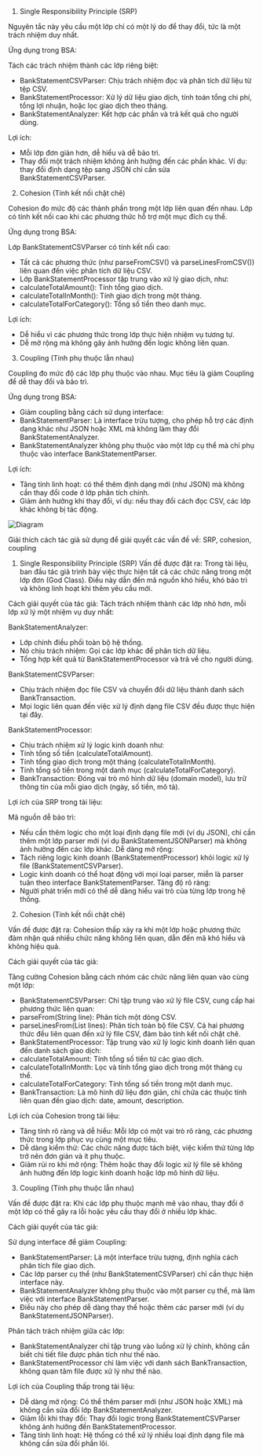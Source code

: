 1. Single Responsibility Principle (SRP)

Nguyên tắc này yêu cầu một lớp chỉ có một lý do để thay đổi, tức là một trách nhiệm duy nhất.

Ứng dụng trong BSA:

Tách các trách nhiệm thành các lớp riêng biệt:
* BankStatementCSVParser: Chịu trách nhiệm đọc và phân tích dữ liệu từ tệp CSV.
* BankStatementProcessor: Xử lý dữ liệu giao dịch, tính toán tổng chi phí, tổng lợi nhuận, hoặc lọc giao dịch theo tháng.
* BankStatementAnalyzer: Kết hợp các phần và trả kết quả cho người dùng.

Lợi ích:
* Mỗi lớp đơn giản hơn, dễ hiểu và dễ bảo trì.
* Thay đổi một trách nhiệm không ảnh hưởng đến các phần khác. Ví dụ: thay đổi định dạng tệp sang JSON chỉ cần sửa BankStatementCSVParser.

2. Cohesion (Tính kết nối chặt chẽ)

Cohesion đo mức độ các thành phần trong một lớp liên quan đến nhau. Lớp có tính kết nối cao khi các phương thức hỗ trợ một mục đích cụ thể.

Ứng dụng trong BSA:

Lớp BankStatementCSVParser có tính kết nối cao:
* Tất cả các phương thức (như parseFromCSV() và parseLinesFromCSV()) liên quan đến việc phân tích dữ liệu CSV.
* Lớp BankStatementProcessor tập trung vào xử lý giao dịch, như:
* calculateTotalAmount(): Tính tổng giao dịch.
* calculateTotalInMonth(): Tính giao dịch trong một tháng.
* calculateTotalForCategory(): Tổng số tiền theo danh mục.

Lợi ích:
* Dễ hiểu vì các phương thức trong lớp thực hiện nhiệm vụ tương tự.
* Dễ mở rộng mà không gây ảnh hưởng đến logic không liên quan.

3. Coupling (Tính phụ thuộc lẫn nhau)

Coupling đo mức độ các lớp phụ thuộc vào nhau. Mục tiêu là giảm Coupling để dễ thay đổi và bảo trì.

Ứng dụng trong BSA:
* Giảm coupling bằng cách sử dụng interface:
* BankStatementParser: Là interface trừu tượng, cho phép hỗ trợ các định dạng khác như JSON hoặc XML mà không làm thay đổi BankStatementAnalyzer.
* BankStatementAnalyzer không phụ thuộc vào một lớp cụ thể mà chỉ phụ thuộc vào interface BankStatementParser.

Lợi ích:
* Tăng tính linh hoạt: có thể thêm định dạng mới (như JSON) mà không cần thay đổi code ở lớp phân tích chính.
* Giảm ảnh hưởng khi thay đổi, ví dụ: nếu thay đổi cách đọc CSV, các lớp khác không bị tác động.

![Diagram](https://www.planttext.com/api/plantuml/png/p5DBRi8m4Dtx55w6HJX0L24e5L8bMY61kX-SWLeuDh8dbUZdP5tqIBr2RISKWnBKPRE8Pk9vRsPUdhy_lyQEm59TASQa9hGR4CXlGU-M18GLQbg0TMZv6-F-sOTaPasLAQcnu4koKcy7HOIiB6W7WgJHf-AvhtE_25VmkNHqq-16WpQzG8_O1sD2WNFdeqoNJ_zeceKr0fqppJGvNv_3N1zR64Q04hNoH2j3e2QLgJLbldzfwhN2Zf9x_M0qFMTLU1Sy9jVgPyPEVRmrzf29DaW4Qd7TYqqqgCChfdjTkA7eiaYS0Xfijf4A7w5AVygBaULvnqIMjbVf6RrknYzpvyFu3Q8woQw-39smSX-0nmQn-nOfm8AIAKSyw1Gv04vSuR1bytDsQvBdeyxbUumw7Bx_eVuA-z5ahCTxHqHgTpP6NOOx_GC00F__0m00)

Giải thích cách tác giả sử dụng để giải quyết các vấn đề về: SRP, cohesion, coupling

1. Single Responsibility Principle (SRP)
Vấn đề được đặt ra: Trong tài liệu, ban đầu tác giả trình bày việc thực hiện tất cả các chức năng trong một lớp đơn (God Class). Điều này dẫn đến mã nguồn khó hiểu, khó bảo trì và không linh hoạt khi thêm yêu cầu mới.

Cách giải quyết của tác giả: Tách trách nhiệm thành các lớp nhỏ hơn, mỗi lớp xử lý một nhiệm vụ duy nhất:

BankStatementAnalyzer: 
* Lớp chính điều phối toàn bộ hệ thống. 
* Nó chịu trách nhiệm: Gọi các lớp khác để phân tích dữ liệu.
* Tổng hợp kết quả từ BankStatementProcessor và trả về cho người dùng.
  
BankStatementCSVParser:
* Chịu trách nhiệm đọc file CSV và chuyển đổi dữ liệu thành danh sách BankTransaction.
* Mọi logic liên quan đến việc xử lý định dạng file CSV đều được thực hiện tại đây.

BankStatementProcessor:
* Chịu trách nhiệm xử lý logic kinh doanh như:
* Tính tổng số tiền (calculateTotalAmount).
* Tính tổng giao dịch trong một tháng (calculateTotalInMonth).
* Tính tổng số tiền trong một danh mục (calculateTotalForCategory).
* BankTransaction: Đóng vai trò mô hình dữ liệu (domain model), lưu trữ thông tin của mỗi giao dịch (ngày, số tiền, mô tả).
  
Lợi ích của SRP trong tài liệu:

Mã nguồn dễ bảo trì:
* Nếu cần thêm logic cho một loại định dạng file mới (ví dụ JSON), chỉ cần thêm một lớp parser mới (ví dụ BankStatementJSONParser) mà không ảnh hưởng đến các lớp khác.
Dễ dàng mở rộng: 
* Tách riêng logic kinh doanh (BankStatementProcessor) khỏi logic xử lý file (BankStatementCSVParser).
* Logic kinh doanh có thể hoạt động với mọi loại parser, miễn là parser tuân theo interface BankStatementParser.
Tăng độ rõ ràng:
* Người phát triển mới có thể dễ dàng hiểu vai trò của từng lớp trong hệ thống.

2. Cohesion (Tính kết nối chặt chẽ)

Vấn đề được đặt ra: Cohesion thấp xảy ra khi một lớp hoặc phương thức đảm nhận quá nhiều chức năng không liên quan, dẫn đến mã khó hiểu và không hiệu quả.

Cách giải quyết của tác giả:

Tăng cường Cohesion bằng cách nhóm các chức năng liên quan vào cùng một lớp:
* BankStatementCSVParser: Chỉ tập trung vào xử lý file CSV, cung cấp hai phương thức liên quan:
* parseFrom(String line):  Phân tích một dòng CSV.
* parseLinesFrom(List<String> lines):  Phân tích toàn bộ file CSV.
Cả hai phương thức đều liên quan đến xử lý file CSV, đảm bảo tính kết nối chặt chẽ.
* BankStatementProcessor: Tập trung vào xử lý logic kinh doanh liên quan đến danh sách giao dịch:
* calculateTotalAmount:  Tính tổng số tiền từ các giao dịch.
* calculateTotalInMonth:  Lọc và tính tổng giao dịch trong một tháng cụ thể.
* calculateTotalForCategory:  Tính tổng số tiền trong một danh mục.
* BankTransaction: Là mô hình dữ liệu đơn giản, chỉ chứa các thuộc tính liên quan đến giao dịch: date, amount, description.

Lợi ích của Cohesion trong tài liệu:
* Tăng tính rõ ràng và dễ hiểu: Mỗi lớp có một vai trò rõ ràng, các phương thức trong lớp phục vụ cùng một mục tiêu.
* Dễ dàng kiểm thử: Các chức năng được tách biệt, việc kiểm thử từng lớp trở nên đơn giản và ít phụ thuộc.
* Giảm rủi ro khi mở rộng: Thêm hoặc thay đổi logic xử lý file sẽ không ảnh hưởng đến lớp logic kinh doanh hoặc lớp mô hình dữ liệu.

3. Coupling (Tính phụ thuộc lẫn nhau)

Vấn đề được đặt ra:  Khi các lớp phụ thuộc mạnh mẽ vào nhau, thay đổi ở một lớp có thể gây ra lỗi hoặc yêu cầu thay đổi ở nhiều lớp khác.

Cách giải quyết của tác giả:

Sử dụng interface để giảm Coupling:
* BankStatementParser: Là một interface trừu tượng, định nghĩa cách phân tích file giao dịch.
* Các lớp parser cụ thể (như BankStatementCSVParser) chỉ cần thực hiện interface này.
* BankStatementAnalyzer không phụ thuộc vào một parser cụ thể, mà làm việc với interface BankStatementParser. 
* Điều này cho phép dễ dàng thay thế hoặc thêm các parser mới (ví dụ BankStatementJSONParser).

Phân tách trách nhiệm giữa các lớp:
* BankStatementAnalyzer chỉ tập trung vào luồng xử lý chính, không cần biết chi tiết file được phân tích như thế nào.
* BankStatementProcessor chỉ làm việc với danh sách BankTransaction, không quan tâm file được xử lý như thế nào.

 Lợi ích của Coupling thấp trong tài liệu:
* Dễ dàng mở rộng: Có thể thêm parser mới (như JSON hoặc XML) mà không cần sửa đổi lớp BankStatementAnalyzer.
* Giảm lỗi khi thay đổi: Thay đổi logic trong BankStatementCSVParser không ảnh hưởng đến BankStatementProcessor.
* Tăng tính linh hoạt: Hệ thống có thể xử lý nhiều loại định dạng file mà không cần sửa đổi phần lõi.
